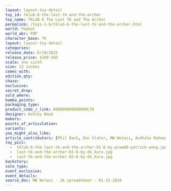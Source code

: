 ```yaml
---
layout: layout-toy-detail 
toy_id: tklub-6-the-last-tk-and-the-archer
toy_name: TKLUB 6 The Last TK and The Archer
permalink: /toys-1-6/tklub-6-the-last-tk-and-the-archer.html
world: Popbot
world_abr: POP
character_base: TK
layout: layout-toy-detail
categories: 
release_date: 6/18/2015
release_price: $160 USD
scale: one sixth
size: 12 inches
comes_with: 
edition_qty: 
chase: 
exclusive: 
secret_drop: 
sold_where: 
bamba_points: 
packaging_type: 
product_code_/_link: 000000000000000LTK
designer: Ashley Wood
makers: 
points_of_articulation: 
variants: 
you_might_also_like: 
article_contributors: [Phil Back, Don Slater, MW Wutasi, Andhika Rahmaditya, Patrick Wong]
toy_pics: 
  -  tklub-6-the-last-tk-and-the-archer-01-6-by-pcww88-patrick-wong.jpg
  -  last-tk-and-the-archer-01-6-by-dk_kuro.jpg
  -  last-tk-and-the-archer-02-6-by-dk_kuro.jpg
backstory: 
sale_type: 
event_exclusive: 
event_details: 
source_doc: MW Wutasi - 3A spreadsheet - 01-15-2019
---
```

